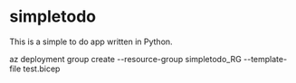 # simpletodo

This is a simple to do app written in Python.

az deployment group create --resource-group simpletodo_RG --template-file test.bicep